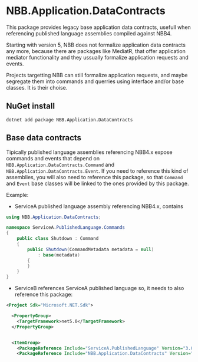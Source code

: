 ﻿# NBB.Application.DataContracts

This package provides legacy base application data contracts, usefull when referencing published language assemblies compiled against NBB4.

Starting with version 5, NBB does not formalize application data contracts any more, because there are packages like MediatR, that offer application mediator functionality and they ussually formalize application requests and events.

Projects targetting NBB can still formalize application requests, and maybe segregate them into commands and querries using interface and/or base classes. It is their choise.

## NuGet install
```
dotnet add package NBB.Application.DataContracts
```

## Base data contracts
Tipically published language assemblies referencing NBB4.x expose commands and events that depend on `NBB.Application.DataContracts.Command` and `NBB.Application.DataContracts.Event`. If you need to reference this kind of assemblies, you will also need to reference this package, so that `Command` and `Event` base classes will be linked to the ones provided by this package.

Example:
- ServiceA published language assembly referencing NBB4.x, contains
```csharp
using NBB.Application.DataContracts;

namespace ServiceA.PublishedLanguage.Commands
{
    public class Shutdown : Command
    {
        public Shutdown(CommandMetadata metadata = null)
            : base(metadata)
        {
        }
    }
}
```
- ServiceB references ServiceA published language so, it needs to also reference this package:
```xml
<Project Sdk="Microsoft.NET.Sdk">

  <PropertyGroup>
    <TargetFramework>net5.0</TargetFramework>
  </PropertyGroup>


  <ItemGroup>
    <PackageReference Include="ServiceA.PublishedLanguage" Version="3.0.11" />
    <PackageReference Include="NBB.Application.DataContracts" Version="5.1.1" />
```

